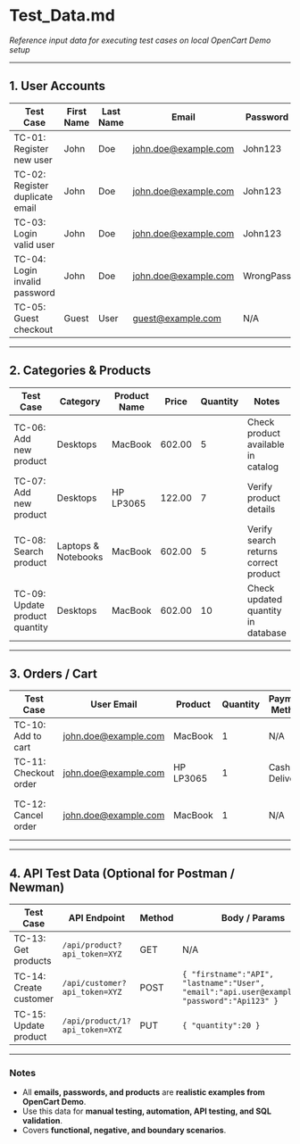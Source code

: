# Test_Data.md
*Reference input data for executing test cases on local OpenCart Demo setup*

---

## 1. User Accounts

| Test Case | First Name | Last Name | Email | Password | Telephone | Notes |
|-----------|------------|-----------|-------|----------|-----------|-------|
| TC-01: Register new user | John | Doe | john.doe@example.com | John123 | 0123456789 | Valid registration |
| TC-02: Register duplicate email | John | Doe | john.doe@example.com | John123 | 0123456789 | Expect error “Email already exists” |
| TC-03: Login valid user | John | Doe | john.doe@example.com | John123 | 0123456789 | Successful login |
| TC-04: Login invalid password | John | Doe | john.doe@example.com | WrongPass | 0123456789 | Expect “Invalid credentials” |
| TC-05: Guest checkout | Guest | User | guest@example.com | N/A | 0000000000 | Test checkout as guest |

---

## 2. Categories & Products

| Test Case | Category | Product Name | Price | Quantity | Notes |
|-----------|---------|--------------|-------|---------|-------|
| TC-06: Add new product | Desktops | MacBook | 602.00 | 5 | Check product available in catalog |
| TC-07: Add new product | Desktops | HP LP3065 | 122.00 | 7 | Verify product details |
| TC-08: Search product | Laptops & Notebooks | MacBook | 602.00 | 5 | Verify search returns correct product |
| TC-09: Update product quantity | Desktops | MacBook | 602.00 | 10 | Check updated quantity in database |

---

## 3. Orders / Cart

| Test Case | User Email | Product | Quantity | Payment Method | Shipping Address | Notes |
|-----------|------------|---------|---------|----------------|-----------------|-------|
| TC-10: Add to cart | john.doe@example.com | MacBook | 1 | N/A | N/A | Verify cart count increases |
| TC-11: Checkout order | john.doe@example.com | HP LP3065 | 1 | Cash On Delivery | 123 Test St | Order created in database |
| TC-12: Cancel order | john.doe@example.com | MacBook | 1 | N/A | N/A | Order status changes to “Cancelled” |

---

## 4. API Test Data (Optional for Postman / Newman)

| Test Case | API Endpoint | Method | Body / Params | Expected Response |
|-----------|-------------|--------|---------------|-----------------|
| TC-13: Get products | `/api/product?api_token=XYZ` | GET | N/A | 200 OK, product list JSON |
| TC-14: Create customer | `/api/customer?api_token=XYZ` | POST | `{ "firstname":"API", "lastname":"User", "email":"api.user@example.com", "password":"Api123" }` | 200 OK, customer created |
| TC-15: Update product | `/api/product/1?api_token=XYZ` | PUT | `{ "quantity":20 }` | 200 OK, quantity updated |

---

### Notes
- All **emails, passwords, and products** are **realistic examples from OpenCart Demo**.  
- Use this data for **manual testing, automation, API testing, and SQL validation**.  
- Covers **functional, negative, and boundary scenarios**.
